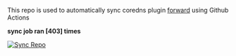 This repo is used to automatically sync coredns plugin [forward](https://github.com/QZLin/forward) using Github Actions

**sync job ran [403] times**

[![Sync Repo](https://github.com/QZLin/coredns-extract/actions/workflows/sync.yaml/badge.svg)](https://github.com/QZLin/coredns-extract/actions/workflows/sync.yaml)
